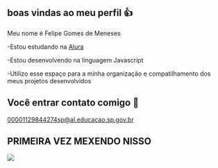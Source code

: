 ## boas vindas ao meu perfil 👍 

Meu nome é Felipe Gomes de Meneses 

-Estou estudando na [Alura](https://www.alura.com.br) 

-Estou desenvolvendo na linguagem Javascript 

-Utilizo esse espaço para a minha organização e compatilhamento dos meus projetos desenvolvidos 

## Você entrar contato comigo 🙉 

00001129844274sp@al.educacao.sp.gov.br

## PRIMEIRA VEZ MEXENDO NISSO 

![](https://tenor.com/pt-BR/view/corinthians-libertadores-yuri-alberto-david-luiz-flamengo-gif)
